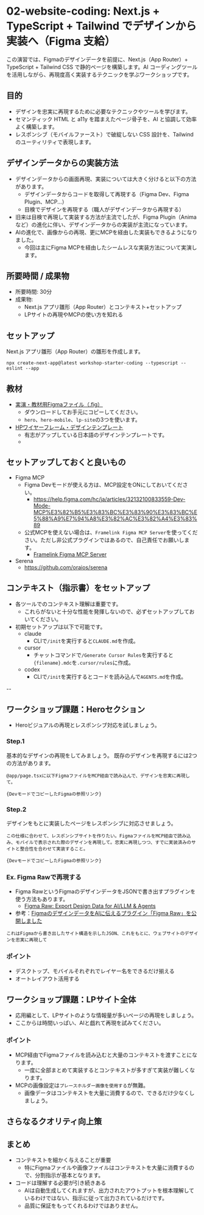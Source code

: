 # 02-website-coding: Next.js + TypeScript + Tailwind でデザインから実装へ（Figma 支給）

この演習では、Figmaのデザインデータを前提に、Next.js（App Router）+ TypeScript + Tailwind CSS で静的ページを構築します。AI コーディングツールを活用しながら、再現度高く実装するテクニックを学ぶワークショップです。

## 目的

- デザインを忠実に再現するために必要なテクニックやツールを学びます。
- セマンティック HTML と a11y を踏まえたページ骨子を、AI と協調して効率よく構築します。
- レスポンシブ（モバイルファースト）で破綻しない CSS 設計を、Tailwind のユーティリティで表現します。

## デザインデータからの実装方法

- デザインデータからの画面再現、実装については大きく分けると以下の方法があります。
  - デザインデータからコードを取得して再現する（Figma Dev、Figma Plugin、MCP...）
  - 目検でデザインを再現する（職人がデザインデータから再現する）
- 旧来は目検で再現して実装する方法が主流でしたが、Figma Plugin（Animaなど）の進化に伴い、デザインデータからの実装が主流になっています。
- AIの進化で、画像からの再現、更にMCPを経由した実装もできるようになりました。
  - 今回は主にFigma MCPを経由したシームレスな実装方法について実演します。

## 所要時間 / 成果物

- 所要時間: 30分
- 成果物:
  - Next.js アプリ雛形（App Router）とコンテキスト+セットアップ
  - LPサイトの再現やMCPの使い方を知れる

## セットアップ

Next.js アプリ雛形（App Router）の雛形を作成します。

```bashs
npx create-next-app@latest workshop-starter-coding --typescript --eslint --app
```

## 教材

- [実演・教材用Figmaファイル（.fig）](https://drive.google.com/file/d/1mPtndp0TVcwwNb1mrjj-pASIGsdNm6MU/view?usp=sharing)
  - ダウンロードしてお手元にコピーしてください。
  - `hero`、`hero-mobile`、`lp-site`の3つを使います。
- [HPワイヤーフレーム・デザインテンプレート](https://www.figma.com/community/file/1460259841530177202)
  - 有志がアップしている日本語のデザインテンプレートです。
  -

## セットアップしておくと良いもの

- Figma MCP
  - Figma Devモードが使える方は、MCP設定をONにしておいてください。
    - https://help.figma.com/hc/ja/articles/32132100833559-Dev-Mode-MCP%E3%82%B5%E3%83%BC%E3%83%90%E3%83%BC%E5%88%A9%E7%94%A8%E3%82%AC%E3%82%A4%E3%83%89
  - 公式MCPを使えない場合は、`Framelink Figma MCP Server`を使ってください。ただし非公式プラグインではあるので、自己責任でお願いします。
    - [Framelink Figma MCP Server](https://github.com/GLips/Figma-Context-MCP)
- Serena
  - https://github.com/oraios/serena

## コンテキスト（指示書）をセットアップ

- 各ツールでのコンテキスト理解は重要です。
  - これらがないと十分な性能を発揮しないので、必ずセットアップしておいてください。
- 初期セットアップは以下で可能です。
  - claude
    - CLIで`/init`を実行すると`CLAUDE.md`を作成。
  - cursor
    - チャットコマンドで`/Generate Cursor Rules`を実行すると`{filename}.mdc`を`.cursor/rules`に作成。
  - codex
    - CLIで`/init`を実行するとコードを読み込んで`AGENTS.md`を作成。

--

## ワークショップ課題：Heroセクション

- Heroビジュアルの再現とレスポンシブ対応を試しましょう。

### Step.1

基本的なデザインの再現をしてみましょう。
既存のデザインを再現するには2つの方法があります。

```sample-prompt
@app/page.tsxに以下FigmaファイルをMCP経由で読み込んで、デザインを忠実に再現して。

{DevモードでコピーしたFigmaの参照リンク}
```

### Step.2

デザインをもとに実装したページをレスポンシブに対応させましょう。

```text:sample-prompt
この仕様に合わせて、レスポンシブサイトを作りたい。FigmaファイルをMCP経由で読み込み、モバイルで表示された際のデザインを再現して。忠実に再現しつつ、すでに実装済みのサイトと整合性を合わせて実装すること。

{DevモードでコピーしたFigmaの参照リンク}
```

### Ex. Figma Rawで再現する

- Figma RawというFigmaのデザインデータをJSONで書き出すプラグインを使う方法もあります。
  - [Figma Raw: Export Design Data for AI/LLM & Agents](https://www.figma.com/community/plugin/1491678546144854232/figma-raw-export-design-data-for-ai-llm-agents)
- 参考：[FigmaのデザインデータをAIに伝えるプラグイン「Figma Raw」を公開しました](https://note.com/_yyyyy/n/n2052fa7ba9db)

```text:sample-prompt
これはFigmaから書き出したサイト構造を示したJSON、これをもとに、ウェブサイトのデザインを忠実に再現して
```

### ポイント

- デスクトップ、モバイルそれぞれでレイヤー名をできるだけ揃える
- オートレイアウト活用する

## ワークショップ課題：LPサイト全体

- 応用編として、LPサイトのような情報量が多いページの再現をしましょう。
- ここからは時間いっぱい、AIと戯れて再現を試みてください。

### ポイント

- MCP経由でFigmaファイルを読み込むと大量のコンテキストを渡すことになります。
  - 一度に全部まとめて実装するとコンテキストが多すぎて実装が難しくなります。
- MCPの画像設定は`プレースホルダー画像を使用する`が無難。
  - 画像データはコンテキストを大量に消費するので、できるだけ少なくしましょう。

## さらなるクオリティ向上策

## まとめ

- コンテキストを細かく与えることが重要
  - 特にFigmaファイルや画像ファイルはコンテキストを大量に消費するので、分割指示が基本となります。
- コードは理解する必要が引き続きある
  - AIは自動生成してくれますが、出力されたアウトプットを根本理解しているわけではない、指示に従って出力されているだけです。
  - 品質に保証をもってくれるわけではありません。
